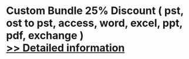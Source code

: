 # Custom Bundle 25% Discount ( pst, ost to pst, access, word, excel, ppt, pdf, exchange )<br />[>> Detailed information](https://secure.element5.com/esales/product.html?productid=300426358&affiliateid=200057808)